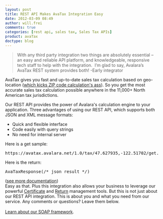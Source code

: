 ```yaml
---
layout: post
title: REST API Makes AvaTax Integration Easy
date: 2012-03-09 08:49
author: will.frei
comments: true
categories: [rest api, sales tax, Sales Tax APIs]
product: avaTax
doctype: blog
---
```

<blockquote>With any third party integration two things are absolutely essential – an easy and reliable API platform, and knowledgeable, responsive tech staff to help with the integration.  I’m glad to say, Avalara’s AvaTax REST system provides both! -Early integrator</blockquote>
AvaTax gives you fast and up-to-date sales tax calculation based on geo-location (<a href="/blog/2012/03/06/developing-with-sales-tax-whats-the-rate/">which kicks ZIP code calculation's ass</a>). So you get the most accurate sales tax calculation possible anywhere in the 11,000+ North American tax jurisdictions.

Our REST API provides the power of Avalara's calculation engine to your application. Three advantages of using our REST API, which supports both JSON and XML message formats:
<ul>
	<li>Quick and flexible interface</li>
	<li>Code easily with query strings</li>
	<li>No need for internal server</li>
</ul>
Here is a get sample:
<pre>https://avatax.avalara.net/1.0/tax/47.627935,-122.51702/get.jsonp?saleamount=1</pre>
Here is the return:
<pre>AvaTaxResponse(/* json result */)</pre>
<div></div>
(<a href="http://developer.avalara.com/avatax/">see more documentation</a>)
<div>Easy as that. Plus this integration also allows your business to leverage our powerful <a href="http://www.avalara.com/products/avatax/certs">Certificate</a> and <a href="http://www.avalara.com/products/avatax/returns">Return</a> management tools. But this is not just about our REST API integration. This is about you and what you need from our service. Any comments or questions? Leave them below.</div>
<div></div>
&nbsp;
<div><a href="http://www.avalara.com/media/images/pdfs/avalara_datasheet_sdk">Learn about our SOAP framework</a>.</div>

